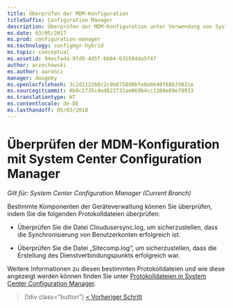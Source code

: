 ```yaml
---
title: Überprüfen der MDM-Konfiguration
titleSuffix: Configuration Manager
description: Überprüfen der MDM-Konfiguration unter Verwendung von System Center Configuration Manager.
ms.date: 03/05/2017
ms.prod: configuration-manager
ms.technology: configmgr-hybrid
ms.topic: conceptual
ms.assetid: 94ecfada-97d9-4d5f-bb04-63550dda5f47
author: aczechowski
ms.author: aaroncz
manager: dougeby
ms.openlocfilehash: 3c2d212268c2c9b875890bfe8e0640f68b7d831e
ms.sourcegitcommit: 0b0c2735c4ed822731ae069b4cc1380e89e78933
ms.translationtype: HT
ms.contentlocale: de-DE
ms.lasthandoff: 05/03/2018
---
```

# <a name="verify-mdm-configuration-with-system-center-configuration-manager"></a>Überprüfen der MDM-Konfiguration mit System Center Configuration Manager

*Gilt für: System Center Configuration Manager (Current Branch)*

Bestimmte Komponenten der Geräteverwaltung können Sie überprüfen, indem Sie die folgenden Protokolldateien überprüfen:

-   Überprüfen Sie die Datei Cloudusersync.log, um sicherzustellen, dass die Synchronisierung von Benutzerkonten erfolgreich ist.

-   Überprüfen Sie die Datei „Sitecomp.log“, um sicherzustellen, dass die Erstellung des Dienstverbindungspunkts erfolgreich war.

Weitere Informationen zu diesen bestimmten Protokolldateien und wie diese angezeigt werden können finden Sie unter [Protokolldateien in System Center Configuration Manager](../../core/plan-design/hierarchy/log-files.md##BKMK_FunctionLogs). 

> [!div class="button"]
[< Vorheriger Schritt](set-up-additional-management.md)
